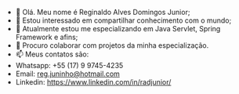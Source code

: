 - 👋 Olá. Meu nome é Reginaldo Alves Domingos Junior;
- 👀 Estou interessado em compartilhar conhecimento com o mundo;
- 🌱 Atualmente estou me especializando em Java Servlet, Spring Framework e afins;
- 💞️ Procuro colaborar com projetos da minha especialização.
- 📫 Meus contatos são: 
- Whatsapp: +55 (17) 9 9745-4235
- Email: reg.juninho@hotmail.com
- Linkedin: https://www.linkedin.com/in/radjunior/
